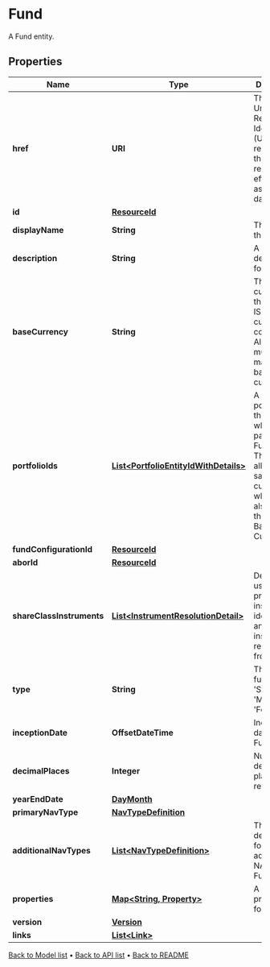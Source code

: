 

# Fund

A Fund entity.

## Properties

| Name | Type | Description | Notes |
|------------ | ------------- | ------------- | -------------|
|**href** | **URI** | The specific Uniform Resource Identifier (URI) for this resource at the requested effective and asAt datetime. |  [optional] |
|**id** | [**ResourceId**](ResourceId.md) |  |  |
|**displayName** | **String** | The name of the Fund. |  [optional] |
|**description** | **String** | A description for the Fund. |  [optional] |
|**baseCurrency** | **String** | The base currency of the Fund in ISO 4217 currency code format. All portfolios must be of a matching base currency. |  [optional] |
|**portfolioIds** | [**List&lt;PortfolioEntityIdWithDetails&gt;**](PortfolioEntityIdWithDetails.md) | A list of the portfolios on the fund, which are part of the Fund. Note: These must all have the same base currency, which must also much the Fund Base Currency. |  [optional] |
|**fundConfigurationId** | [**ResourceId**](ResourceId.md) |  |  [optional] |
|**aborId** | [**ResourceId**](ResourceId.md) |  |  [optional] |
|**shareClassInstruments** | [**List&lt;InstrumentResolutionDetail&gt;**](InstrumentResolutionDetail.md) | Details the user-provided instrument identifiers and the instrument resolved from them. |  [optional] |
|**type** | **String** | The type of fund; &#39;Standalone&#39;, &#39;Master&#39; or &#39;Feeder&#39; |  |
|**inceptionDate** | **OffsetDateTime** | Inception date of the Fund |  |
|**decimalPlaces** | **Integer** | Number of decimal places for reporting |  [optional] |
|**yearEndDate** | [**DayMonth**](DayMonth.md) |  |  [optional] |
|**primaryNavType** | [**NavTypeDefinition**](NavTypeDefinition.md) |  |  [optional] |
|**additionalNavTypes** | [**List&lt;NavTypeDefinition&gt;**](NavTypeDefinition.md) | The definitions for any additional NAVs on the Fund. |  [optional] |
|**properties** | [**Map&lt;String, Property&gt;**](Property.md) | A set of properties for the Fund. |  [optional] |
|**version** | [**Version**](Version.md) |  |  [optional] |
|**links** | [**List&lt;Link&gt;**](Link.md) |  |  [optional] |



[Back to Model list](../README.md#documentation-for-models) &#8226; [Back to API list](../README.md#documentation-for-api-endpoints) &#8226; [Back to README](../README.md)


